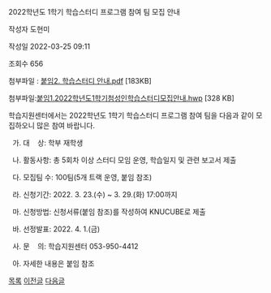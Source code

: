 



2022학년도 1학기 학습스터디 프로그램 참여 팀 모집 안내





작성자
도현미


작성일
2022-03-25 09:11


조회수
656


첨부파일 : [붙임2. 학습스터디 안내.pdf](https://computer.knu.ac.kr/pack/bbs/down.php?f_name=QEdUVllEWFReVHlPcREYblNAQw==&o_name=붙임2.학습스터디안내.pdf&tbl=Site_BBS_25) [183KB]  

첨부파일:[붙임1.2022학년도1학기첨성인학습스터디모집안내.hwp](https://computer.knu.ac.kr/pack/bbs/down.php?f_name=Q0dUVllEWFReVHlPcREYbktTVQ==&o_name=붙임1.2022학년도1학기첨성인학습스터디모집안내.hwp&tbl=Site_BBS_25) [328 KB]


﻿학습지원센터에서는 2022학년도 1학기 학습스터디 프로그램 참여 팀을 다음과 같이 모집하오니 많은 참여 바랍니다.

  


  가. 대    상: 학부 재학생

  


  나. 활동사항: 총 5회차 이상 스터디 모임 운영, 학습일지 및 관련 보고서 제출

  


  다. 모집팀 수: 100팀(5개 트랙 운영, 붙임 참조)

  


  라. 신청기간: 2022. 3. 23.(수) ~ 3. 29.(화) 17:00까지

  


  마. 신청방법: 신청서류(붙임 참조)를 작성하여 KNUCUBE로 제출

  


  바. 선정발표: 2022. 4. 1.(금)

  


  사. 문    의: 학습지원센터 053-950-4412

  


  아. 자세한 내용은 붙임 참조







[목록](https://computer.knu.ac.kr/06_sub/02_sub.html?key=&keyfield=&category=&page=1&bbs_code=Site_BBS_25)
[이전글](https://computer.knu.ac.kr/06_sub/02_sub.html?bbs_cmd=view&page=1&key=&keyfield=&category=&no=3729&bbs_code=Site_BBS_25)
[다음글](https://computer.knu.ac.kr/06_sub/02_sub.html?bbs_cmd=view&page=1&key=&keyfield=&category=&no=3731&bbs_code=Site_BBS_25)





